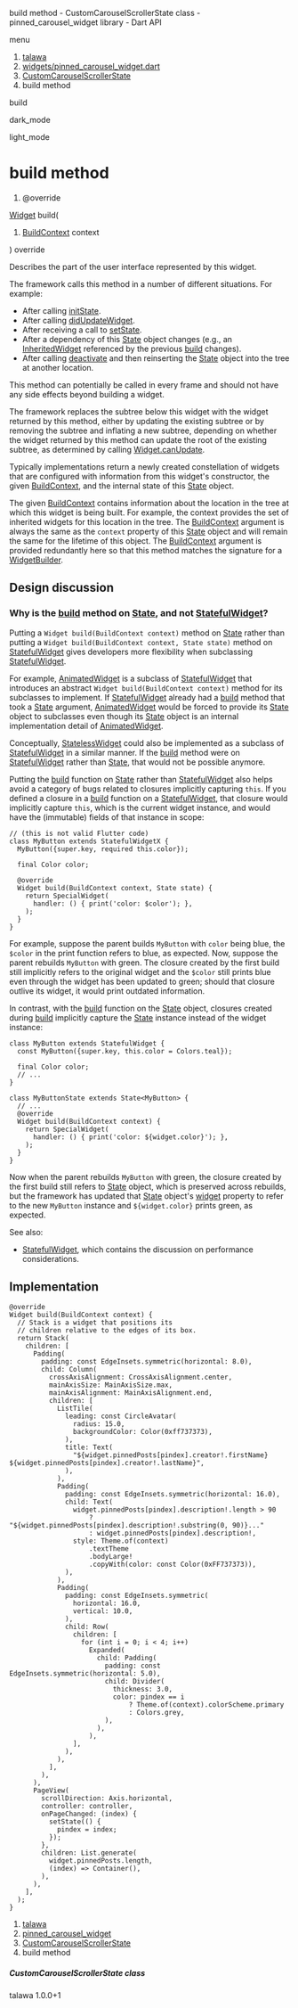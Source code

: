 




build method - CustomCarouselScrollerState class - pinned\_carousel\_widget library - Dart API







menu

1. [talawa](../../index.html)
2. [widgets/pinned\_carousel\_widget.dart](../../widgets_pinned_carousel_widget/widgets_pinned_carousel_widget-library.html)
3. [CustomCarouselScrollerState](../../widgets_pinned_carousel_widget/CustomCarouselScrollerState-class.html)
4. build method

build


dark\_mode

light\_mode




# build method


1. @override

[Widget](https://api.flutter.dev/flutter/widgets/Widget-class.html)
build(

1. [BuildContext](https://api.flutter.dev/flutter/widgets/BuildContext-class.html) context

)
override

Describes the part of the user interface represented by this widget.

The framework calls this method in a number of different situations. For
example:

* After calling [initState](https://api.flutter.dev/flutter/widgets/State/initState.html).
* After calling [didUpdateWidget](https://api.flutter.dev/flutter/widgets/State/didUpdateWidget.html).
* After receiving a call to [setState](https://api.flutter.dev/flutter/widgets/State/setState.html).
* After a dependency of this [State](https://api.flutter.dev/flutter/widgets/State-class.html) object changes (e.g., an
  [InheritedWidget](https://api.flutter.dev/flutter/widgets/InheritedWidget-class.html) referenced by the previous [build](../../widgets_pinned_carousel_widget/CustomCarouselScrollerState/build.html) changes).
* After calling [deactivate](https://api.flutter.dev/flutter/widgets/State/deactivate.html) and then reinserting the [State](https://api.flutter.dev/flutter/widgets/State-class.html) object into
  the tree at another location.

This method can potentially be called in every frame and should not have
any side effects beyond building a widget.

The framework replaces the subtree below this widget with the widget
returned by this method, either by updating the existing subtree or by
removing the subtree and inflating a new subtree, depending on whether the
widget returned by this method can update the root of the existing
subtree, as determined by calling [Widget.canUpdate](https://api.flutter.dev/flutter/widgets/Widget/canUpdate.html).

Typically implementations return a newly created constellation of widgets
that are configured with information from this widget's constructor, the
given [BuildContext](https://api.flutter.dev/flutter/widgets/BuildContext-class.html), and the internal state of this [State](https://api.flutter.dev/flutter/widgets/State-class.html) object.

The given [BuildContext](https://api.flutter.dev/flutter/widgets/BuildContext-class.html) contains information about the location in the
tree at which this widget is being built. For example, the context
provides the set of inherited widgets for this location in the tree. The
[BuildContext](https://api.flutter.dev/flutter/widgets/BuildContext-class.html) argument is always the same as the `context` property of
this [State](https://api.flutter.dev/flutter/widgets/State-class.html) object and will remain the same for the lifetime of this
object. The [BuildContext](https://api.flutter.dev/flutter/widgets/BuildContext-class.html) argument is provided redundantly here so that
this method matches the signature for a [WidgetBuilder](https://api.flutter.dev/flutter/widgets/WidgetBuilder.html).

## Design discussion

### Why is the [build](../../widgets_pinned_carousel_widget/CustomCarouselScrollerState/build.html) method on [State](https://api.flutter.dev/flutter/widgets/State-class.html), and not [StatefulWidget](https://api.flutter.dev/flutter/widgets/StatefulWidget-class.html)?

Putting a `Widget build(BuildContext context)` method on [State](https://api.flutter.dev/flutter/widgets/State-class.html) rather
than putting a `Widget build(BuildContext context, State state)` method
on [StatefulWidget](https://api.flutter.dev/flutter/widgets/StatefulWidget-class.html) gives developers more flexibility when subclassing
[StatefulWidget](https://api.flutter.dev/flutter/widgets/StatefulWidget-class.html).

For example, [AnimatedWidget](https://api.flutter.dev/flutter/widgets/AnimatedWidget-class.html) is a subclass of [StatefulWidget](https://api.flutter.dev/flutter/widgets/StatefulWidget-class.html) that
introduces an abstract `Widget build(BuildContext context)` method for its
subclasses to implement. If [StatefulWidget](https://api.flutter.dev/flutter/widgets/StatefulWidget-class.html) already had a [build](../../widgets_pinned_carousel_widget/CustomCarouselScrollerState/build.html) method
that took a [State](https://api.flutter.dev/flutter/widgets/State-class.html) argument, [AnimatedWidget](https://api.flutter.dev/flutter/widgets/AnimatedWidget-class.html) would be forced to provide
its [State](https://api.flutter.dev/flutter/widgets/State-class.html) object to subclasses even though its [State](https://api.flutter.dev/flutter/widgets/State-class.html) object is an
internal implementation detail of [AnimatedWidget](https://api.flutter.dev/flutter/widgets/AnimatedWidget-class.html).

Conceptually, [StatelessWidget](https://api.flutter.dev/flutter/widgets/StatelessWidget-class.html) could also be implemented as a subclass of
[StatefulWidget](https://api.flutter.dev/flutter/widgets/StatefulWidget-class.html) in a similar manner. If the [build](../../widgets_pinned_carousel_widget/CustomCarouselScrollerState/build.html) method were on
[StatefulWidget](https://api.flutter.dev/flutter/widgets/StatefulWidget-class.html) rather than [State](https://api.flutter.dev/flutter/widgets/State-class.html), that would not be possible anymore.

Putting the [build](../../widgets_pinned_carousel_widget/CustomCarouselScrollerState/build.html) function on [State](https://api.flutter.dev/flutter/widgets/State-class.html) rather than [StatefulWidget](https://api.flutter.dev/flutter/widgets/StatefulWidget-class.html) also
helps avoid a category of bugs related to closures implicitly capturing
`this`. If you defined a closure in a [build](../../widgets_pinned_carousel_widget/CustomCarouselScrollerState/build.html) function on a
[StatefulWidget](https://api.flutter.dev/flutter/widgets/StatefulWidget-class.html), that closure would implicitly capture `this`, which is
the current widget instance, and would have the (immutable) fields of that
instance in scope:

```
// (this is not valid Flutter code)
class MyButton extends StatefulWidgetX {
  MyButton({super.key, required this.color});

  final Color color;

  @override
  Widget build(BuildContext context, State state) {
    return SpecialWidget(
      handler: () { print('color: $color'); },
    );
  }
}

```

For example, suppose the parent builds `MyButton` with `color` being blue,
the `$color` in the print function refers to blue, as expected. Now,
suppose the parent rebuilds `MyButton` with green. The closure created by
the first build still implicitly refers to the original widget and the
`$color` still prints blue even through the widget has been updated to
green; should that closure outlive its widget, it would print outdated
information.

In contrast, with the [build](../../widgets_pinned_carousel_widget/CustomCarouselScrollerState/build.html) function on the [State](https://api.flutter.dev/flutter/widgets/State-class.html) object, closures
created during [build](../../widgets_pinned_carousel_widget/CustomCarouselScrollerState/build.html) implicitly capture the [State](https://api.flutter.dev/flutter/widgets/State-class.html) instance instead of
the widget instance:

```
class MyButton extends StatefulWidget {
  const MyButton({super.key, this.color = Colors.teal});

  final Color color;
  // ...
}

class MyButtonState extends State<MyButton> {
  // ...
  @override
  Widget build(BuildContext context) {
    return SpecialWidget(
      handler: () { print('color: ${widget.color}'); },
    );
  }
}

```

Now when the parent rebuilds `MyButton` with green, the closure created by
the first build still refers to [State](https://api.flutter.dev/flutter/widgets/State-class.html) object, which is preserved across
rebuilds, but the framework has updated that [State](https://api.flutter.dev/flutter/widgets/State-class.html) object's [widget](https://api.flutter.dev/flutter/widgets/State/widget.html)
property to refer to the new `MyButton` instance and `${widget.color}`
prints green, as expected.

See also:

* [StatefulWidget](https://api.flutter.dev/flutter/widgets/StatefulWidget-class.html), which contains the discussion on performance considerations.

## Implementation

```
@override
Widget build(BuildContext context) {
  // Stack is a widget that positions its
  // children relative to the edges of its box.
  return Stack(
    children: [
      Padding(
        padding: const EdgeInsets.symmetric(horizontal: 8.0),
        child: Column(
          crossAxisAlignment: CrossAxisAlignment.center,
          mainAxisSize: MainAxisSize.max,
          mainAxisAlignment: MainAxisAlignment.end,
          children: [
            ListTile(
              leading: const CircleAvatar(
                radius: 15.0,
                backgroundColor: Color(0xff737373),
              ),
              title: Text(
                "${widget.pinnedPosts[pindex].creator!.firstName} ${widget.pinnedPosts[pindex].creator!.lastName}",
              ),
            ),
            Padding(
              padding: const EdgeInsets.symmetric(horizontal: 16.0),
              child: Text(
                widget.pinnedPosts[pindex].description!.length > 90
                    ? "${widget.pinnedPosts[pindex].description!.substring(0, 90)}..."
                    : widget.pinnedPosts[pindex].description!,
                style: Theme.of(context)
                    .textTheme
                    .bodyLarge!
                    .copyWith(color: const Color(0xFF737373)),
              ),
            ),
            Padding(
              padding: const EdgeInsets.symmetric(
                horizontal: 16.0,
                vertical: 10.0,
              ),
              child: Row(
                children: [
                  for (int i = 0; i < 4; i++)
                    Expanded(
                      child: Padding(
                        padding: const EdgeInsets.symmetric(horizontal: 5.0),
                        child: Divider(
                          thickness: 3.0,
                          color: pindex == i
                              ? Theme.of(context).colorScheme.primary
                              : Colors.grey,
                        ),
                      ),
                    ),
                ],
              ),
            ),
          ],
        ),
      ),
      PageView(
        scrollDirection: Axis.horizontal,
        controller: controller,
        onPageChanged: (index) {
          setState(() {
            pindex = index;
          });
        },
        children: List.generate(
          widget.pinnedPosts.length,
          (index) => Container(),
        ),
      ),
    ],
  );
}
```

 


1. [talawa](../../index.html)
2. [pinned\_carousel\_widget](../../widgets_pinned_carousel_widget/widgets_pinned_carousel_widget-library.html)
3. [CustomCarouselScrollerState](../../widgets_pinned_carousel_widget/CustomCarouselScrollerState-class.html)
4. build method

##### CustomCarouselScrollerState class





talawa
1.0.0+1






